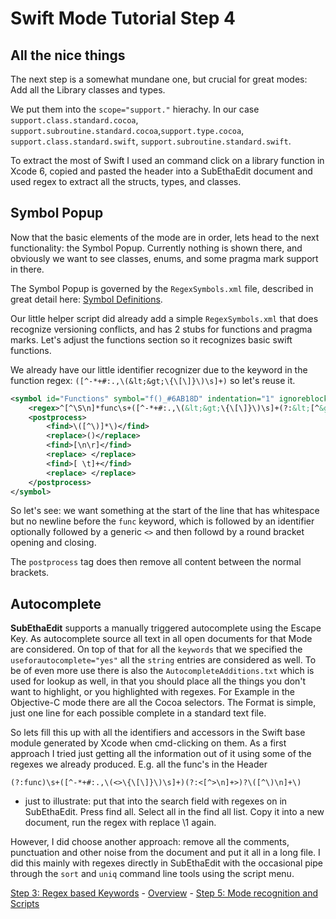 # Swift Mode Tutorial Step 4
## All the nice things

The next step is a somewhat mundane one, but crucial for great modes: Add all the Library classes and types.

We put them into the `scope="support."` hierachy. In our case `support.class.standard.cocoa`, `support.subroutine.standard.cocoa`,`support.type.cocoa`,
`support.class.standard.swift`, `support.subroutine.standard.swift`.

To extract the most of Swift I used an command click on a library function in Xcode 6, copied and pasted the header into a SubEthaEdit document and used regex to extract all the structs, types, and classes.

## Symbol Popup

Now that the basic elements of the mode are in order, lets head to the next functionality: the Symbol Popup. Currently nothing is shown there, and obviously we want to see classes, enums, and some pragma mark support in there.

The Symbol Popup is governed by the `RegexSymbols.xml` file, described in great detail here: [Symbol Definitions](https://github.com/codingmonkeys/SubEthaEdit/blob/master/Documentation/ExampleMode/Documentation/RegexSymbols_xml.md).

Our little helper script did already add a simple `RegexSymbols.xml` that does recognize versioning conflicts, and has 2 stubs for functions and pragma marks. Let's adjust the functions section so it recognizes basic swift functions.

We already have our little identifier recognizer due to the keyword in the function regex: `([^-*+#:.,\(&lt;&gt;\{\[\]}\)\s]+)` so let's reuse it.

```xml
<symbol id="Functions" symbol="f()_#6AB18D" indentation="1" ignoreblocks="yes">
	<regex>^[^\S\n]*func\s+([^-*+#:.,\(&lt;&gt;\{\[\]}\)\s]+(?:&lt;[^&gt;\n]+&gt;)?\([^\)\n]+\))</regex>
	<postprocess>
		<find>\([^\)]*\)</find>
		<replace>()</replace>
		<find>[\n\r]</find>
		<replace> </replace>
		<find>[ \t]+</find>
		<replace> </replace>
	</postprocess>
</symbol>
```
So let's see: we want something at the start of the line that has whitespace but no newline before the `func` keyword, which is followed by an identifier optionally followed by a generic `<>` and then followd by a round bracket opening and closing.

The `postprocess` tag does then remove all content between the normal brackets.

## Autocomplete

__SubEthaEdit__ supports a manually triggered autocomplete using the Escape Key. As autocomplete source all text in all open documents for that Mode are considered. On top of that for all the `keywords` that we specified the `useforautocomplete="yes"` all the `string` entries are considered as well. To be of even more use there is also the `AutocompleteAdditions.txt` which is used for lookup as well, in that you should place all the things you don't want to highlight, or you highlighted with regexes. For Example in the Objective-C mode there are all the Cocoa selectors. The Format is simple, just one line for each possible complete in a standard text file.

So lets fill this up with all the identifiers and accessors in the Swift base module generated by Xcode when cmd-clicking on them. As a first approach I tried just getting all the information out of it using some of the regexes we already produced. E.g. all the func's in the Header

	(?:func)\s+([^-*+#:.,\(<>\{\[\]}\)\s]+)(?:<[^>\n]+>)?\([^\)\n]+\)

- just to illustrate: put that into the search field with regexes on in SubEthaEdit. Press find all. Select all in the find all list. Copy it into a new document, run the regex with replace \1 again.

However, I did choose another approach: remove all the comments, punctuation and other noise from the document and put it all in a long file. I did this mainly with regexes directly in SubEthaEdit with the occasional pipe through the `sort` and `uniq` command line tools using the script menu.
 


<!-- Tutorial Navigation -->
[Step 3: Regex based Keywords](../SwiftModeStep3) - [Overview](..) - [Step 5: Mode recognition and Scripts](../SwiftModeStep5)
